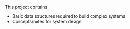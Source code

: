 This project contains
 * Basic data structures required to build complex systems
 * Concepts/notes for system design
